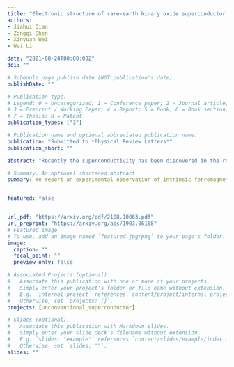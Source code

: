 ```yaml
---
title: "Electronic structure of rare-earth binary oxide superconductor LaO"
authors:
- Jiahui Qian
- Zongqi Shen
- Xinyuan Wei
- Wei Li

date: "2021-08-24T00:00:00Z"
doi: ""

# Schedule page publish date (NOT publication's date).
publishDate: ""

# Publication type.
# Legend: 0 = Uncategorized; 1 = Conference paper; 2 = Journal article;
# 3 = Preprint / Working Paper; 4 = Report; 5 = Book; 6 = Book section;
# 7 = Thesis; 8 = Patent
publication_types: ["3"]

# Publication name and optional abbreviated publication name.
publication: "Submitted to *Physical Review Letters*"
publication_short: ""

abstract: "Recently the superconductivity has been discovered in the rock-salt structured binary lanthanum monoxide LaO through the state-of-the-art oxide thin-film epitaxy. This work reveals the normal state of superconducting LaO to be a Z2 nontrivial topological metal that the Dirac point protected by the crystal symmetry is located at around the Fermi energy. By analysing the orbital characteristics, the nature of topological band structure of LaO originates from the intra-atomic transition in energy from outer shell La 5d to inner shell 4f orbitals driven by the strong octahedral crystal-field. Furthermore, the appearance of novel surface states unambiguously demonstrates the topological signature of LaO. Our theoretical findings not only shed light into the understanding of exotic quantum behaviors in LaO superconductor with intimate correlation between 4f and 5d orbitals in La, but also provide an exciting platform to explore the interplay of intriguing nontrivial topology and superconductivity."

# Summary. An optional shortened abstract.
summary: We report an experimental observation of intrinsic ferromagnetic superconductivity and spontaneous rotational symmetry breaking in high quality spinel oxide $LiTi_{2}O_{4}$ thin films.


featured: false


url_pdf: "https://arxiv.org/pdf/2108.10063.pdf"
url_preprint: "https://arxiv.org/abs/1903.06168"
# Featured image
# To use, add an image named `featured.jpg/png` to your page's folder. 
image:
  caption: ""
  focal_point: ""
  preview_only: false

# Associated Projects (optional).
#   Associate this publication with one or more of your projects.
#   Simply enter your project's folder or file name without extension.
#   E.g. `internal-project` references `content/project/internal-project/index.md`.
#   Otherwise, set `projects: []`.
projects: [unconventional_superconductor]

# Slides (optional).
#   Associate this publication with Markdown slides.
#   Simply enter your slide deck's filename without extension.
#   E.g. `slides: "example"` references `content/slides/example/index.md`.
#   Otherwise, set `slides: ""`.
slides: ""
---
```

